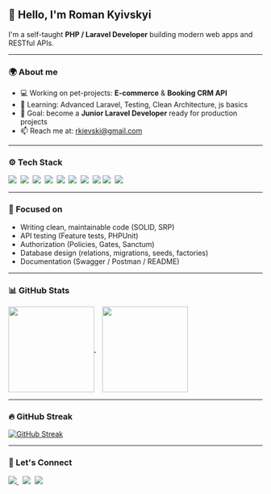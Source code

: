 ## 👋 Hello, I'm Roman Kyivskyi

I'm a self-taught **PHP / Laravel Developer** building modern web apps and RESTful APIs.  

---

### 🌍 About me
* 💻  Working on pet-projects: **E-commerce** & **Booking CRM API**
* 🧠  Learning: Advanced Laravel, Testing, Clean Architecture, js basics
* 🎯  Goal: become a **Junior Laravel Developer** ready for production projects
* 📫  Reach me at: [rkievski@gmail.com](mailto:rkievski@gmail.com)

---

### ⚙️ Tech Stack
<p>
  <a target="_blank" href="#"><img src="https://img.shields.io/badge/PHP-777BB4?style=for-the-badge" /></a>&nbsp;
  <a target="_blank" href="#"><img src="https://img.shields.io/badge/Laravel-FF2D20?style=for-the-badge" /></a>&nbsp;
  <a target="_blank" href="#"><img src="https://img.shields.io/badge/MySQL-005C84?style=for-the-badge" /></a>&nbsp;
  <a target="_blank" href="#"><img src="https://img.shields.io/badge/REST%20API-009688?style=for-the-badge" /></a>&nbsp;
  <a target="_blank" href="#"><img src="https://img.shields.io/badge/Postman-FF6C37?style=for-the-badge" /></a>&nbsp;
  <a target="_blank" href="#"><img src="https://img.shields.io/badge/Docker-2496ED?style=for-the-badge" /></a>&nbsp;
  <a target="_blank" href="#"><img src="https://img.shields.io/badge/GIT-E44C30?style=for-the-badge" /></a>&nbsp;
   <a target="_blank" href="#"><img src="https://img.shields.io/badge/JavaScript-FCC624?style=for-the-badge" /></a> <a target="_blank" href="#"><img src="https://img.shields.io/badge/Vue.js-42b883?style=for-the-badge" /></a>&nbsp;
  <a target="_blank" href="#"><img src="https://img.shields.io/badge/Linux-007ACC?style=for-the-badge" /></a>&nbsp;

</p>

---

### 🧠 Focused on
- Writing clean, maintainable code (SOLID, SRP)
- API testing (Feature tests, PHPUnit)
- Authorization (Policies, Gates, Sanctum)
- Database design (relations, migrations, seeds, factories)
- Documentation (Swagger / Postman / README)

---

### 📊 GitHub Stats
<a href="#">
  <img height=170 align="center" src="https://github-readme-stats.vercel.app/api?username=roman-kyivskyi&show_icons=true&theme=tokyonight" />
</a>
&nbsp;&nbsp;
<a href="#">
  <img height=170 align="center" src="https://github-readme-stats.vercel.app/api/top-langs?username=roman-kyivskyi&layout=compact&theme=tokyonight" />
</a>

---

### 🔥 GitHub Streak
<a href="#">
  <img src="https://github-readme-streak-stats.herokuapp.com/?user=roman-kyivskyi&theme=tokyonight" alt="GitHub Streak" />
</a>

---


### 💬 Let's Connect
<p>
  <a href="https://t.me/kyivskyi666" target="_blank">
  <img src="https://img.shields.io/badge/Telegram-26A5E4?style=for-the-badge&logo=telegram&logoColor=white" />
</a>&nbsp;
  <a href="mailto:rkievsli@gmail/com"><img src="https://img.shields.io/badge/Email-D14836?style=for-the-badge&logo=gmail&logoColor=white" /></a>&nbsp;
  <a href="https://github.com/kievski-roman"><img src="https://img.shields.io/badge/GitHub-181717?style=for-the-badge&logo=github&logoColor=white" /></a>
</p>
